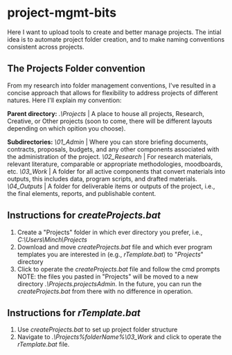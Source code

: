 # project-mgmt-bits
Here I want to upload tools to create and better manage projects. The intial idea is to automate project folder creation, and to make naming conventions consistent across projects. 

## The Projects Folder convention
From my research into folder management conventions, I've resulted in a concise approach that allows for flexibility to address projects of different natures. Here I'll explain my convention:

**Parent directory:**
_.\Projects_ | A place to house all projects, Research, Creative, or Other projects (soon to come, there will be different layouts depending on which opition you choose). 

**Subdirectories:**
_\01_Admin_ | Where you can store briefing documents, contracts, proposals, budgets, and any other components associated with the administration of the project. 
_\02_Research_ | For research materials, relevant literature, comparable or appropriate methodologies, moodboards, etc.
_\03_Work_ | A folder for all active components that convert materials into outputs, this includes data, program scripts, and drafted materials.
_\04_Outputs_ | A folder for deliverable items or outputs of the project, i.e., the final elements, reports, and publishable content.

## Instructions for _createProjects.bat_
1. Create a "Projects" folder in which ever directory you prefer, i.e., _C:\Users\Minch\Projects_
2. Download and move _createProjects.bat_ file and which ever program templates you are interested in (e.g., _rTemplate.bat_) to "_Projects_" directory
3. Click to operate the _createProjects.bat_ file and follow the cmd prompts
NOTE: the files you pasted in "Projects" will be moved to a new directory _.\Projects\.projectsAdmin_. In the future, you can run the _createProjects.bat_ from there with no difference in operation.

## Instructions for _rTemplate.bat_
1. Use _createProjects.bat_ to set up project folder structure
2. Navigate to _.\Projects\%folderName%\03_Work_ and click to operate the _rTemplate.bat_ file.
